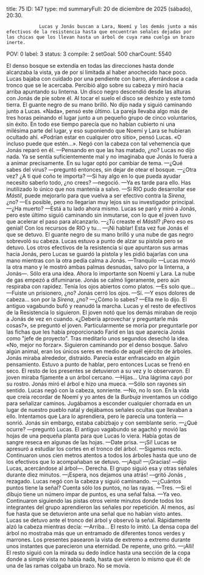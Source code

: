title:          75
ID:             147
type:           md
summaryFull:    20 de diciembre de 2025 (sábado), 20:30.
                
                Lucas y Jonás buscan a Lara, Noemí y los demás junto a más efectivos de la resistencia hasta que encuentran señales dejadas por las chicas que los llevan hasta un árbol de cuya rama cuelga un brazo inerte.
POV:            0
label:          3
status:         3
compile:        2
setGoal:        500
charCount:      5540


El denso bosque se extendía en todas las direcciones hasta donde alcanzaba la vista, ya de por sí limitada al haber anochecido hace poco.
Lucas bajaba con cuidado por una pendiente con barro, aferrándose a cada tronco que se le acercaba.
Percibió algo sobre su cabeza y miró hacia arriba apuntando su linterna. Un disco negro descendió desde las alturas con Jonás de pie sobre él. Al tocar el suelo el disco se deshizo y este tomó tierra. El guante negro de su mano brilló.
No dijo nada y siguió caminando junto a Lucas.
«Nada», pensó este último.
La pareja llevaba algo más de tres horas peinando el lugar junto a un pequeño grupo de cinco voluntarios, sin éxito.
En todo ese tiempo parecía que no habían cubierto ni una milésima parte del lugar, y eso suponiendo que Noemí y Lara se hubieran ocultado ahí.
«Podrían estar en cualquier otro sitio», pensó Lucas. «O incluso puede que estén...».
Negó con la cabeza con tal vehemencia que Jonás reparó en él.
—Pensando en que las has matado, ¿no?
Lucas no dijo nada. Ya se sentía suficientemente mal y no imaginaba que Jonás lo fuera a a animar precisamente.
En su lugar optó por cambiar de tema.
—¿Qué sabes del virus? —preguntó entonces, sin dejar de otear el bosque.
—¿Otra vez? ¿A ti qué coño te importa?
—Si hay algo en lo que pueda ayudar necesito saberlo todo, ¿no crees? —negoció.
—Ya es tarde para ello. Has inutilizado lo único que nos mantenía a salvo.
—Si RIO pudo desarrollar ese *Mástil*, puede mejorarlo para que vuelva a ser efectivo contra la *Sirena*, ¿no?
—Es posible, pero no llegarían muy lejos sin su investigador principal.
—¿Ha muerto?
—Está a tu lado ahora mismo.
Lucas se paró y miró a Jonás, pero este último siguió caminando sin inmutarse, con lo que el joven tuvo que acelerar el paso para alcanzarlo.
—¿Tú creaste el *Mástil*? ¡Pero eso es genial! Con los recursos de RIO y tu...
—¡Ni hablar!
Esta vez fue Jonás el que se detuvo. El guante negro de su mano brilló y una nube de gas negro sobrevoló su cabeza.
Lucas estuvo a punto de alzar su pistola pero se detuvo. Los otros efectivos de la resistencia sí que apuntaron sus armas hacia Jonás, pero Lucas se guardó la pistola y les pidió bajarlas con una mano mientras con la otra pedía calma a Jonás.
—Tranquilo —Lucas movió la otra mano y le mostró ambas palmas desnudas, salvo por la linterna, a Jonás—. Sólo era una idea. Ahora lo importante son Noemi y Lara.
La nube de gas empezó a difuminarse. Jonás se calmó ligeramente, pero aún respiraba con rapidez. Tenía los ojos abiertos como platos.
—Es solo que...
—Fuiste un prisionero, ¿no?
Jonás cerró los ojos.
—Sí.
—Y esos dolores de cabeza... son por la *Sirena*, ¿no?
—¿Cómo lo sabes?
—Ella me lo dijo.
El antiguo vagabundo bufó y reanudó la marcha. Lucas y el resto de efectivos de la Resistencia lo siguieron. El joven notó que los demás miraban de reojo a Jonás de vez en cuando.
«¿Debería aprovechar y preguntarle más cosas?», se preguntó el joven. Particularmente se moría por preguntarle por las fichas que les había proporcionado Farid en las que aparecía Jonás como "jefe de proyecto".
Tras meditarlo unos segundos desechó la idea.
«No, mejor no forzar».
Siguieron caminando por el denso bosque. Salvo algún animal, eran los únicos seres en medio de aquél ejército de árboles.
Jonás miraba alrededor, distraído. Parecía estar enfrascado en algún pensamiento.
Estuvo a punto de hablar, pero entonces Lucas se frenó en seco. El resto de los presentes se detuvieron a su vez y lo observaron. El joven miraba fijamente a un árbol cercano.
—Hijas...
Una lágrima cayó por su rostro.
Jonás miró el árbol e hizo una mueca.
—Sólo son rayones sin sentido.
Lucas negó con la cabeza, sonriente.
—No, no lo son. En la vida que creía recordar de Noemí y yo antes de la *Burbuja* inventamos un código para señalizar caminos. Jugábamos a esconder cualquier chorrada en un lugar de nuestro pueblo natal y dejábamos señales ocultas que llevaban a ello. Intentamos que Lara lo aprendiera, pero le parecía una tontería —sonrió.
Jonás sin embargo, estaba cabizbajo y con semblante serio.
—¿Qué ocurre? —preguntó Lucas.
El antiguo vagabundo se agachó y movió las hojas de una pequeña planta para que Lucas lo viera.
Había gotas de sangre reseca en algunas de las hojas.
—Date prisa.
—¡Sí!
Lucas se apresuró a estudiar los cortes en el tronco del árbol.
—Sigamos recto.
Continuaron unos cien metros atentos a todos los árboles hasta que uno de los efectivos que lo acompañaban se detuvo.
—¡Aquí!
—¡Gracias! —dijo Lucas, acercándose al árbol—. Derecha.
El grupo siguió esa y otras señales durante diez minutos.
—¡Espera, nos dejamos una atrás! —gritó Jonás , rezagado.
Lucas negó con la cabeza y siguió caminando.
—¿Cuántos puntos tiene la señal? Cuenta sólo los puntos, no las rayas.
—Tres.
—Si el dibujo tiene un número impar de puntos, es una señal falsa.
—Ya veo.
Continuaron siguiendo las pistas otros veinte minutos donde todos los integrantes del grupo aprendieron las señales por repetición.
Al menos, así fue hasta que se detuvieron ante una señal que no habían visto antes.
Lucas se detuvo ante el tronco del árbol y observó la señal. Rápidamente alzó la cabeza mientras decía:
—Arriba...
El resto lo imitó. La densa copa del árbol no mostraba más que un entramado de diferentes tonos verdes y marrones. Los presentes pasearon la vista de extremo a extremo durante unos instantes que parecieron una eternidad. De repente, uno gritó.
—¡Allí!
El resto siguió con la mirada su dedo índice hasta una sección de la copa donde a simple vista no había nada, hasta que vieron lo mismo que él: de una de las ramas colgaba un brazo.
No se movía.
